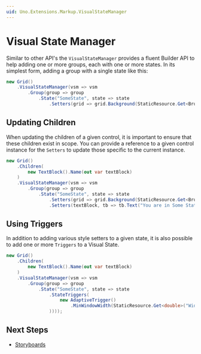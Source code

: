 ```yaml
---
uid: Uno.Extensions.Markup.VisualStateManager
---
```

# Visual State Manager

Similar to other API's the `VisualStateManager` provides a fluent Builder API to help adding one or more groups, each with one or more states. In its simplest form, adding a group with a single state like this:

```cs
new Grid()
    .VisualStateManager(vsm => vsm
        .Group(group => group
            .State("SomeState", state => state
                .Setters(grid => grid.Background(StaticResource.Get<Brush>("SomeResource"))))))
```

## Updating Children

When updating the children of a given control, it is important to ensure that these children exist in scope. You can provide a reference to a given control instance for the `Setters` to update those specific to the current instance.

```cs
new Grid()
    .Children(
        new TextBlock().Name(out var textBlock)
    )
    .VisualStateManager(vsm => vsm
        .Group(group => group
            .State("SomeState", state => state
                .Setters(grid => grid.Background(StaticResource.Get<Brush>("SomeResource")))
                .Setters(textBlock, tb => tb.Text("You are in Some State")))));
```

## Using Triggers

In addition to adding various style setters to a given state, it is also possible to add one or more `Triggers` to a Visual State.

```cs
new Grid()
    .Children(
        new TextBlock().Name(out var textBlock)
    )
    .VisualStateManager(vsm => vsm
        .Group(group => group
            .State("SomeState", state => state
                .StateTriggers(
                    new AdaptiveTrigger()
                        .MinWindowWidth(StaticResource.Get<double>("WideMinWindowWidth"))
                ))));
```

## Next Steps

- [Storyboards](xref:Uno.Extensions.Markup.Storyboards)
